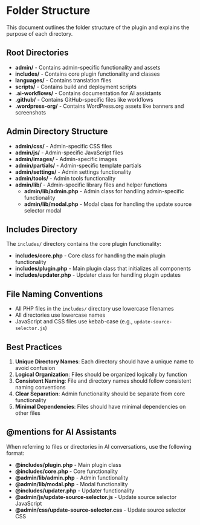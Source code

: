 # Folder Structure

This document outlines the folder structure of the plugin and explains the purpose of each directory.

## Root Directories

- **admin/** - Contains admin-specific functionality and assets
- **includes/** - Contains core plugin functionality and classes
- **languages/** - Contains translation files
- **scripts/** - Contains build and deployment scripts
- **.ai-workflows/** - Contains documentation for AI assistants
- **.github/** - Contains GitHub-specific files like workflows
- **.wordpress-org/** - Contains WordPress.org assets like banners and screenshots

## Admin Directory Structure

- **admin/css/** - Admin-specific CSS files
- **admin/js/** - Admin-specific JavaScript files
- **admin/images/** - Admin-specific images
- **admin/partials/** - Admin-specific template partials
- **admin/settings/** - Admin settings functionality
- **admin/tools/** - Admin tools functionality
- **admin/lib/** - Admin-specific library files and helper functions
  - **admin/lib/admin.php** - Admin class for handling admin-specific functionality
  - **admin/lib/modal.php** - Modal class for handling the update source selector modal

## Includes Directory

The `includes/` directory contains the core plugin functionality:

- **includes/core.php** - Core class for handling the main plugin functionality
- **includes/plugin.php** - Main plugin class that initializes all components
- **includes/updater.php** - Updater class for handling plugin updates

## File Naming Conventions

- All PHP files in the `includes/` directory use lowercase filenames
- All directories use lowercase names
- JavaScript and CSS files use kebab-case (e.g., `update-source-selector.js`)

## Best Practices

1. **Unique Directory Names**: Each directory should have a unique name to avoid confusion
2. **Logical Organization**: Files should be organized logically by function
3. **Consistent Naming**: File and directory names should follow consistent naming conventions
4. **Clear Separation**: Admin functionality should be separate from core functionality
5. **Minimal Dependencies**: Files should have minimal dependencies on other files

## @mentions for AI Assistants

When referring to files or directories in AI conversations, use the following format:

- **@includes/plugin.php** - Main plugin class
- **@includes/core.php** - Core functionality
- **@admin/lib/admin.php** - Admin functionality
- **@admin/lib/modal.php** - Modal functionality
- **@includes/updater.php** - Updater functionality
- **@admin/js/update-source-selector.js** - Update source selector JavaScript
- **@admin/css/update-source-selector.css** - Update source selector CSS
